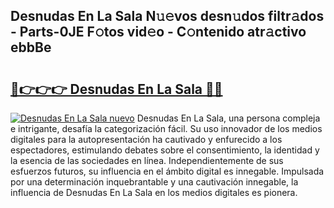 ## Desnudas En La Sala N𝚞𝚎vos desn𝚞dos filtr𝚊dos - Parts-0JE F𝚘tos vid𝚎o - C𝚘ntenido atr𝚊ctivo ebbBe

# <h2><a href="http://mb5ht8.tromn.icu/?c=Desnudas+En+La+Sala">🔗👉👉👉 Desnudas En La Sala 🔗🔗</a></h2>

[![Desnudas En La Sala nuevo](https://i.imgur.com/pEAQMta.gif)](http://mb5ht8.tromn.icu/?c=Desnudas+En+La+Sala)
Desnudas En La Sala, una persona compleja e intrigante, desafía la categorización fácil. Su uso innovador de los medios digitales para la autopresentación ha cautivado y enfurecido a los espectadores, estimulando debates sobre el consentimiento, la identidad y la esencia de las sociedades en línea. Independientemente de sus esfuerzos futuros, su influencia en el ámbito digital es innegable. Impulsada por una determinación inquebrantable y una cautivación innegable, la influencia de Desnudas En La Sala en los medios digitales es pionera.
